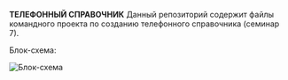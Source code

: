 **ТЕЛЕФОННЫЙ СПРАВОЧНИК**
Данный репозиторий содержит файлы командного проекта по созданию телефонного справочника (семинар 7).

Блок-схема:

![Блок-схема](Flowshart.png)


